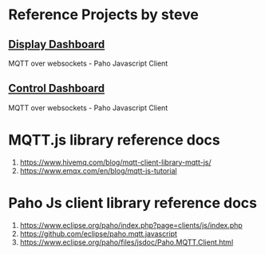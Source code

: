 # Reference Projects by steve

## [Display Dashboard](https://github.com/oshani-jayawardane/SmartAgro/blob/main/References/web-page-mqtt-display-dashbaord.htm)
MQTT over websockets - Paho Javascript Client

## [Control Dashboard](https://github.com/oshani-jayawardane/SmartAgro/blob/main/References/web-page-mqtt-control-dashbaord.htm)
MQTT over websockets - Paho Javascript Client

# MQTT.js library reference docs
  1. https://www.hivemq.com/blog/mqtt-client-library-mqtt-js/
  2. https://www.emqx.com/en/blog/mqtt-js-tutorial

# Paho Js client library reference docs
  1. https://www.eclipse.org/paho/index.php?page=clients/js/index.php 
  2. https://github.com/eclipse/paho.mqtt.javascript
  3. https://www.eclipse.org/paho/files/jsdoc/Paho.MQTT.Client.html 



